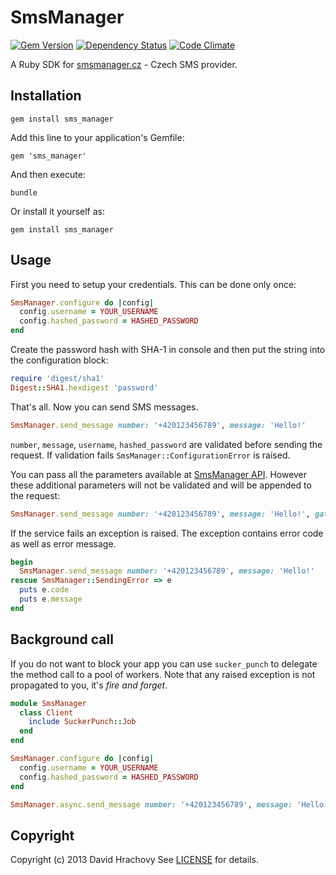 # SmsManager

[![Gem Version](https://badge.fury.io/rb/sms_manager.png)](http://badge.fury.io/rb/sms_manager)
[![Dependency Status](https://gemnasium.com/dayweek/sms_manager.png)](https://gemnasium.com/dayweek/sms_manager)
[![Code Climate](https://codeclimate.com/github/dayweek/sms_manager.png)](https://codeclimate.com/github/dayweek/sms_manager)

A Ruby SDK for [smsmanager.cz](http://smsmanager.cz/) - Czech SMS provider.

## Installation
    gem install sms_manager

Add this line to your application's Gemfile:

    gem 'sms_manager'

And then execute:

    bundle

Or install it yourself as:

    gem install sms_manager

## Usage

First you need to setup your credentials. This can be done only once:

```ruby
SmsManager.configure do |config|
  config.username = YOUR_USERNAME
  config.hashed_password = HASHED_PASSWORD
end
```

Create the password hash with SHA-1 in console and then put the string into the configuration block:

```ruby
require 'digest/sha1'
Digest::SHA1.hexdigest 'password'
```

That's all. Now you can send SMS messages.

```ruby
SmsManager.send_message number: '+420123456789', message: 'Hello!'
```

`number`, `message`, `username`, `hashed_password` are validated before sending the request. If validation fails `SmsManager::ConfigurationError` is raised. 

You can pass all the parameters available at [SmsManager API](http://smsmanager.cz/api/http/). However these additional parameters will not be validated and will be appended to the request:

```ruby
SmsManager.send_message number: '+420123456789', message: 'Hello!', gateway: 'lowcost', time: '2013-01-01T23:59:59'
```

If the service fails an exception is raised. The exception contains error code as well as error message.

```ruby
begin
  SmsManager.send_message number: '+420123456789', message: 'Hello!'
rescue SmsManager::SendingError => e
  puts e.code
  puts e.message
end
```

## Background call

If you do not want to block your app you can use `sucker_punch` to delegate the method call to a pool of workers. Note that any raised exception is not propagated to you, it's _fire and forget_.

```ruby
module SmsManager
  class Client
    include SuckerPunch::Job
  end
end

SmsManager.configure do |config|
  config.username = YOUR_USERNAME
  config.hashed_password = HASHED_PASSWORD
end

SmsManager.async.send_message number: '+420123456789', message: 'Hello!'
```

## Copyright

Copyright (c) 2013 David Hrachovy
See [LICENSE][] for details.

[license]: LICENSE.md
